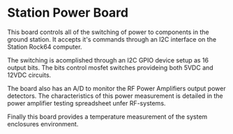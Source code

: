 # Station Power Board

This board controls all of the switching of power to components in the ground station.
It accepts it's commands through an I2C interface on the Station Rock64 computer.

The switching is acomplished through an I2C GPIO device setup as 16 output bits. The
bits control mosfet switches provideing both 5VDC and 12VDC circuits.

The board also has an A/D to monitor the RF Power Amplifiers output power detectors. The
characteristics of this power measurement is detailed in the power amplifier testing
spreadsheet unfer RF-systems.

Finally this board provides a temperature measurement of the system enclosures environment.

